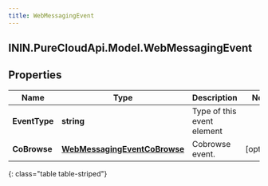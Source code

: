 ```yaml
---
title: WebMessagingEvent
---
```

## ININ.PureCloudApi.Model.WebMessagingEvent

## Properties

|Name | Type | Description | Notes|
|------------ | ------------- | ------------- | -------------|
| **EventType** | **string** | Type of this event element | |
| **CoBrowse** | [**WebMessagingEventCoBrowse**](WebMessagingEventCoBrowse.html) | Cobrowse event. | [optional] |
{: class="table table-striped"}


